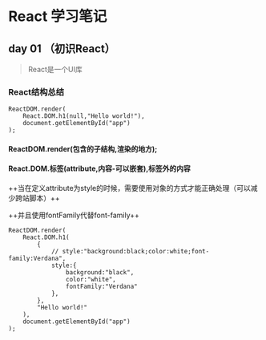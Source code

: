 # React 学习笔记
## day 01 （初识React）
> React是一个UI库
### React结构总结

```
ReactDOM.render(
	React.DOM.h1(null,"Hello world!"),
	document.getElementById("app")
);
```

#### ReactDOM.render(包含的子结构,渲染的地方);
#### React.DOM.标签(attribute,内容-可以嵌套),标签外的内容
++当在定义attribute为style的时候，需要使用对象的方式才能正确处理（可以减少跨站脚本）++

++并且使用fontFamily代替font-family++
```
ReactDOM.render(
	React.DOM.h1(
		{
			// style:"background:black;color:white;font-family:Verdana",
			style:{
				background:"black",
				color:"white",
				fontFamily:"Verdana"
			},
		},
		"Hello world!"
	),
	document.getElementById("app")
);
```
